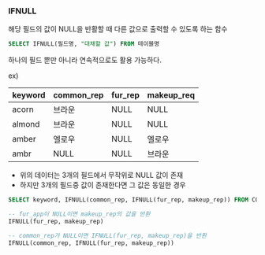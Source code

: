### IFNULL

해당 필드의 값이 NULL을 반활할 때 다른 값으로 출력할 수 있도록 하는 함수

```sql
SELECT IFNULL(필드명, "대채할 값") FROM 테이블명
```

하나의 필드 뿐만 아니라 연속적으로도 활용 가능하다.

ex)

| keyword | common_rep | fur_rep | makeup_req |
| ------- | ---------- | ------- | ---------- |
| acorn   | 브라운     | NULL    | NULL       |
| almond  | 브라운     | NULL    | NULL       |
| amber   | 엘로우     | NULL    | 엘로우     |
| ambr    | NULL       | NULL    | 브라운     |

- 위의 데이터는 3개의 필드에서 무작위로 NULL 값이 존재
- 하지만 3개의 필드중 값이 존재한다면 그 값은 동일한 경우

```sql
SELECT keyword, IFNULL(common_rep, IFNULL(fur_rep, makeup_rep)) FROM COLOR;

-- fur_app이 NULL이면 makeup_rep의 값을 반환
IFNULL(fur_rep, makeup_rep)

-- common_rep가 NULL이면 IFNULL(fur_rep, makeup_rep)을 반환
IFNULL(common_rep, IFNULL(fur_rep, makeup_rep))
```
